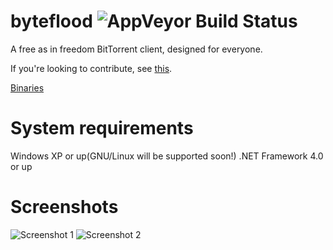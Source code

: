 byteflood ![AppVeyor Build Status](https://ci.appveyor.com/api/projects/status/nar117j2jl0qk7q7?svg=true)
=========

A free as in freedom BitTorrent client, designed for everyone.

If you're looking to contribute, see [this](https://github.com/hexafluoride/byteflood/wiki/Priority-list).

[Binaries](https://github.com/hexafluoride/byteflood/releases)

System requirements
=========
Windows XP or up(GNU/Linux will be supported soon!)
.NET Framework 4.0 or up


Screenshots
=========

![Screenshot 1](http://i.imgur.com/pESz0NW.png)
![Screenshot 2](http://i.imgur.com/t6uejeJ.png)
